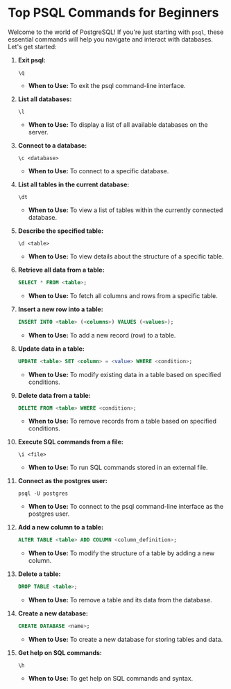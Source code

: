 # Top PSQL Commands for Beginners

Welcome to the world of PostgreSQL! If you're just starting with `psql`, these essential commands will help you navigate and interact with databases. Let's get started:

1. **Exit psql:**
   ```plaintext
   \q
   ```
   - **When to Use:** To exit the psql command-line interface.

2. **List all databases:**
   ```plaintext
   \l
   ```
   - **When to Use:** To display a list of all available databases on the server.

3. **Connect to a database:**
   ```plaintext
   \c <database>
   ```
   - **When to Use:** To connect to a specific database.

4. **List all tables in the current database:**
   ```plaintext
   \dt
   ```
   - **When to Use:** To view a list of tables within the currently connected database.

5. **Describe the specified table:**
   ```plaintext
   \d <table>
   ```
   - **When to Use:** To view details about the structure of a specific table.

6. **Retrieve all data from a table:**
   ```sql
   SELECT * FROM <table>;
   ```
   - **When to Use:** To fetch all columns and rows from a specific table.

7. **Insert a new row into a table:**
   ```sql
   INSERT INTO <table> (<columns>) VALUES (<values>);
   ```
   - **When to Use:** To add a new record (row) to a table.

8. **Update data in a table:**
   ```sql
   UPDATE <table> SET <column> = <value> WHERE <condition>;
   ```
   - **When to Use:** To modify existing data in a table based on specified conditions.

9. **Delete data from a table:**
   ```sql
   DELETE FROM <table> WHERE <condition>;
   ```
   - **When to Use:** To remove records from a table based on specified conditions.

10. **Execute SQL commands from a file:**
    ```plaintext
    \i <file>
    ```
    - **When to Use:** To run SQL commands stored in an external file.

11. **Connect as the postgres user:**
    ```plaintext
    psql -U postgres
    ```
    - **When to Use:** To connect to the psql command-line interface as the postgres user.

12. **Add a new column to a table:**
    ```sql
    ALTER TABLE <table> ADD COLUMN <column_definition>;
    ```
    - **When to Use:** To modify the structure of a table by adding a new column.

13. **Delete a table:**
    ```sql
    DROP TABLE <table>;
    ```
    - **When to Use:** To remove a table and its data from the database.

14. **Create a new database:**
    ```sql
    CREATE DATABASE <name>;
    ```
    - **When to Use:** To create a new database for storing tables and data.

15. **Get help on SQL commands:**
    ```plaintext
    \h
    ```
    - **When to Use:** To get help on SQL commands and syntax.